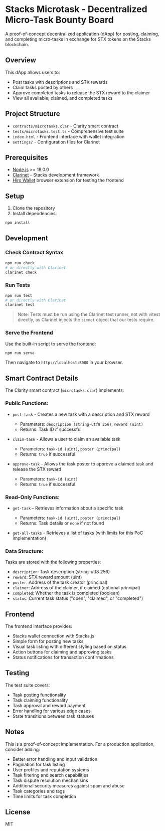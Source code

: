 # Stacks Microtask - Decentralized Micro-Task Bounty Board

A proof-of-concept decentralized application (dApp) for posting, claiming, and completing micro-tasks in exchange for STX tokens on the Stacks blockchain.

## Overview

This dApp allows users to:

- Post tasks with descriptions and STX rewards
- Claim tasks posted by others
- Approve completed tasks to release the STX reward to the claimer
- View all available, claimed, and completed tasks

## Project Structure

- `contracts/microtasks.clar` - Clarity smart contract
- `tests/microtasks.test.ts` - Comprehensive test suite
- `index.html` - Frontend interface with wallet integration
- `settings/` - Configuration files for Clarinet

## Prerequisites

- [Node.js](https://nodejs.org/) >= 18.0.0
- [Clarinet](https://github.com/hirosystems/clarinet/releases/latest) - Stacks development framework
- [Hiro Wallet](https://wallet.hiro.so/wallet/install-web) browser extension for testing the frontend

## Setup

1. Clone the repository
2. Install dependencies:

```bash
npm install
```

## Development

### Check Contract Syntax

```bash
npm run check
# or directly with Clarinet
clarinet check
```

### Run Tests

```bash
npm run test
# or directly with Clarinet
clarinet test
```

> Note: Tests must be run using the Clarinet test runner, not with vitest directly, as Clarinet injects the `simnet` object that our tests require.

### Serve the Frontend

Use the built-in script to serve the frontend:

```bash
npm run serve
```

Then navigate to `http://localhost:8080` in your browser.

## Smart Contract Details

The Clarity smart contract (`microtasks.clar`) implements:

### Public Functions:

- `post-task` - Creates a new task with a description and STX reward
  - Parameters: `description (string-utf8 256)`, `reward (uint)`
  - Returns: Task ID if successful

- `claim-task` - Allows a user to claim an available task
  - Parameters: `task-id (uint)`, `poster (principal)`
  - Returns: `true` if successful

- `approve-task` - Allows the task poster to approve a claimed task and release the STX reward
  - Parameters: `task-id (uint)`
  - Returns: `true` if successful

### Read-Only Functions:

- `get-task` - Retrieves information about a specific task
  - Parameters: `task-id (uint)`, `poster (principal)`
  - Returns: Task details or `none` if not found

- `get-all-tasks` - Retrieves a list of tasks (with limits for this PoC implementation)

### Data Structure:

Tasks are stored with the following properties:
- `description`: Task description (string-utf8 256)
- `reward`: STX reward amount (uint)
- `poster`: Address of the task creator (principal)
- `claimer`: Address of the claimer, if claimed (optional principal)
- `completed`: Whether the task is completed (boolean)
- `status`: Current task status ("open", "claimed", or "completed")

## Frontend

The frontend interface provides:

- Stacks wallet connection with Stacks.js
- Simple form for posting new tasks
- Visual task listing with different styling based on status
- Action buttons for claiming and approving tasks
- Status notifications for transaction confirmations

## Testing

The test suite covers:

- Task posting functionality
- Task claiming functionality
- Task approval and reward payment
- Error handling for various edge cases
- State transitions between task statuses

## Notes

This is a proof-of-concept implementation. For a production application, consider adding:

- Better error handling and input validation
- Pagination for task listing
- User profiles and reputation systems
- Task filtering and search capabilities
- Task dispute resolution mechanisms
- Additional security measures against spam and abuse
- Task categories and tags
- Time limits for task completion

## License

MIT

